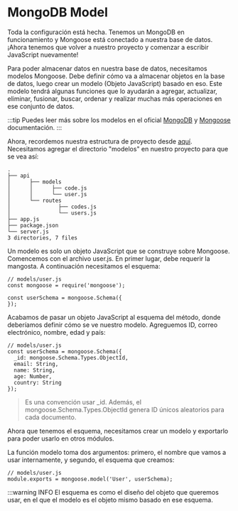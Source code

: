 # MongoDB Model

Toda la configuración está hecha. Tenemos un MongoDB en funcionamiento y Mongoose está conectado a nuestra base de datos. ¡Ahora tenemos que volver a nuestro proyecto y comenzar a escribir JavaScript nuevamente!

Para poder almacenar datos en nuestra base de datos, necesitamos modelos Mongoose. Debe definir cómo va a almacenar objetos en la base de datos, luego crear un modelo (Objeto JavaScript) basado en eso. Este modelo tendrá algunas funciones que lo ayudarán a agregar, actualizar, eliminar, fusionar, buscar, ordenar y realizar muchas más operaciones en ese conjunto de datos.

:::tip
Puedes leer más sobre los modelos en el oficial [MongoDB](https://docs.mongodb.com) y [Mongoose](http://mongoosejs.com/docs/guide.html) documentación.
:::

Ahora, recordemos nuestra estructura de proyecto desde [aquí](). Necesitamos agregar el directorio "modelos" en nuestro proyecto para que se vea así:
 
```
.
├── api
│      ├── models
│      │      ├── code.js
│      │      └── user.js
│      └── routes
│               ├── codes.js
│               └── users.js
├── app.js
├── package.json
└── server.js
3 directories, 7 files
```

Un modelo es solo un objeto JavaScript que se construye sobre Mongoose. Comencemos con el archivo user.js. En primer lugar, debe requerir la mangosta. A continuación necesitamos el esquema:

```JS
// models/user.js
const mongoose = require('mongoose');

const userSchema = mongoose.Schema({
});
```
Acabamos de pasar un objeto JavaScript al esquema del método, donde deberíamos definir cómo se ve nuestro modelo.
Agreguemos ID, correo electrónico, nombre, edad y país:

```JS
// models/user.js
const userSchema = mongoose.Schema({
  _id: mongoose.Schema.Types.ObjectId,
  email: String,
  name: String,
  age: Number,
  country: String
});
```
>Es una convención usar _id. Además, el mongoose.Schema.Types.ObjectId genera ID únicos aleatorios para cada documento.


Ahora que tenemos el esquema, necesitamos crear un modelo y exportarlo para poder usarlo en otros módulos.

La función modelo toma dos argumentos: primero, el nombre que vamos a usar internamente, y segundo, el esquema que creamos:

```JS
// models/user.js
module.exports = mongoose.model('User', userSchema);
```

:::warning INFO
El esquema es como el diseño del objeto que queremos usar, en el que el modelo es el objeto mismo basado en ese esquema.